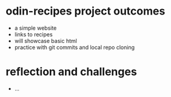 # odin-recipes project outcomes

- a simple website 
- links to recipes
- will showcase basic html
- practice with git commits and local repo cloning

# reflection and challenges

- ...